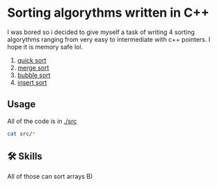 # Sorting algorythms written in C++

I was bored so i decided to give myself a task of writing 4 sorting algorythms ranging from very easy to intermediate with c++ pointers. I hope it is memory safe lol.

1. [quick sort](./src/quick.cpp)
1. [merge sort](./src/merge.cpp)
1. [bubble sort](./src/bubble.cpp)
1. [insert sort](./src/insert.cpp)

## Usage

All of the code is in [./src](./src)
```bash
cat src/*
```

## 🛠 Skills
All of those can sort arrays B)

